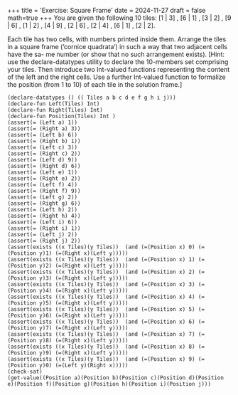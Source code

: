 +++
title = 'Exercise: Square Frame'
date = 2024-11-27
draft = false
math=true
+++
You are given the following 10 tiles:
[1 | 3] , [6 | 1] , [3 | 2] , [9 | 6] ,
[1 | 2] , [4 | 9] , [2 | 6] , [2 | 4] , [6 | 1] , [2 | 2].

Each tile has two cells, with numbers printed inside them. Arrange the tiles in a square frame
(’cornice quadrata’) in such a way that two adjacent cells have the sa-
me number (or show that no such arrangement exists). [Hint: use the
declare-datatypes utility to declare the 10-members set comprising your
tiles. Then introduce two Int-valued functions representing the content of
the left and the right cells. Use a further Int-valued function to formalize
the position (from 1 to 10) of each tile in the solution frame.]


```
(declare-datatypes () (( Tiles a b c d e f g h i j)))
(declare-fun Left(Tiles) Int)
(declare-fun Right(Tiles) Int)
(declare-fun Position(Tiles) Int )
(assert(= (Left a) 1))
(assert(= (Right a) 3))
(assert(= (Left b) 6))
(assert(= (Right b) 1))
(assert(= (Left c) 3))
(assert(= (Right c) 2))
(assert(= (Left d) 9))
(assert(= (Right d) 6))
(assert(= (Left e) 1))
(assert(= (Right e) 2))
(assert(= (Left f) 4))
(assert(= (Right f) 9))
(assert(= (Left g) 2))
(assert(= (Right g) 6))
(assert(= (Left h) 2))
(assert(= (Right h) 4))
(assert(= (Left i) 6))
(assert(= (Right i) 1))
(assert(= (Left j) 2))
(assert(= (Right j) 2))
(assert(exists ((x Tiles)(y Tiles))  (and (=(Position x) 0) (=(Position y)1) (=(Right x)(Left y)))))
(assert(exists ((x Tiles)(y Tiles))  (and (=(Position x) 1) (=(Position y)2) (=(Right x)(Left y)))))
(assert(exists ((x Tiles)(y Tiles))  (and (=(Position x) 2) (=(Position y)3) (=(Right x)(Left y)))))
(assert(exists ((x Tiles)(y Tiles))  (and (=(Position x) 3) (=(Position y)4) (=(Right x)(Left y)))))
(assert(exists ((x Tiles)(y Tiles))  (and (=(Position x) 4) (=(Position y)5) (=(Right x)(Left y)))))
(assert(exists ((x Tiles)(y Tiles))  (and (=(Position x) 5) (=(Position y)6) (=(Right x)(Left y)))))
(assert(exists ((x Tiles)(y Tiles))  (and (=(Position x) 6) (=(Position y)7) (=(Right x)(Left y)))))
(assert(exists ((x Tiles)(y Tiles))  (and (=(Position x) 7) (=(Position y)8) (=(Right x)(Left y)))))
(assert(exists ((x Tiles)(y Tiles))  (and (=(Position x) 8) (=(Position y)9) (=(Right x)(Left y)))))
(assert(exists ((x Tiles)(y Tiles))  (and (=(Position x) 9) (=(Position y)0) (=(Left y)(Right x)))))
(check-sat)
(get-value((Position a)(Position b)(Position c)(Position d)(Position e)(Position f)(Position g)(Position h)(Position i)(Position j)))
```